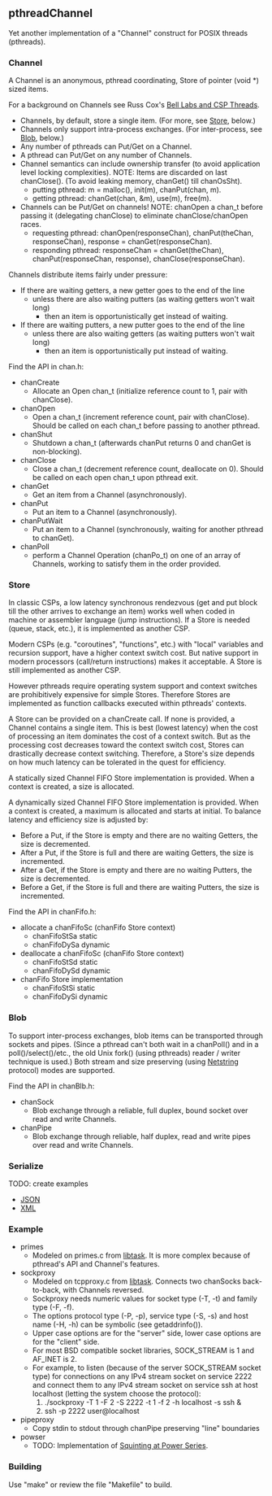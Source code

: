 ## pthreadChannel

Yet another implementation of a "Channel" construct for POSIX threads (pthreads).

### Channel

A Channel is an anonymous, pthread coordinating, Store of pointer (void *) sized items.

For a background on Channels see Russ Cox's [Bell Labs and CSP Threads](https://swtch.com/~rsc/thread/).

* Channels, by default, store a single item. (For more, see [Store](#store), below.)
* Channels only support intra-process exchanges. (For inter-process, see [Blob](#blob), below.)
* Any number of pthreads can Put/Get on a Channel.
* A pthread can Put/Get on any number of Channels.
* Channel semantics can include ownership transfer (to avoid application level locking complexities).
NOTE: Items are discarded on last chanClose(). (To avoid leaking memory, chanGet() till chanOsSht).
  * putting pthread: m = malloc(), init(m), chanPut(chan, m).
  * getting pthread: chanGet(chan, &m), use(m), free(m).
* Channels can be Put/Get on channels!
NOTE: chanOpen a chan_t before passing it (delegating chanClose) to eliminate chanClose/chanOpen races.
  * requesting pthread: chanOpen(responseChan), chanPut(theChan, responseChan), response = chanGet(responseChan).
  * responding pthread: responseChan = chanGet(theChan), chanPut(responseChan, response), chanClose(responseChan).

Channels distribute items fairly under pressure:
* If there are waiting getters, a new getter goes to the end of the line
  * unless there are also waiting putters (as waiting getters won't wait long)
    * then an item is opportunistically get instead of waiting.
* If there are waiting putters, a new putter goes to the end of the line
  * unless there are also waiting getters (as waiting putters won't wait long)
    * then an item is opportunistically put instead of waiting.

Find the API in chan.h:

* chanCreate
  * Allocate an Open chan_t (initialize reference count to 1, pair with chanClose).
* chanOpen
  * Open a chan_t (increment reference count, pair with chanClose). Should be called on each chan_t before passing to another pthread.
* chanShut
  * Shutdown a chan_t (afterwards chanPut returns 0 and chanGet is non-blocking).
* chanClose
  * Close a chan_t (decrement reference count, deallocate on 0). Should be called on each open chan_t upon pthread exit.
* chanGet
  * Get an item from a Channel (asynchronously).
* chanPut
  * Put an item to a Channel (asynchronously).
* chanPutWait
  * Put an item to a Channel (synchronously, waiting for another pthread to chanGet).
* chanPoll
  * perform a Channel Operation (chanPo_t) on one of an array of Channels, working to satisfy them in the order provided.

### Store

In classic CSPs, a low latency synchronous rendezvous (get and put block till the other arrives to exchange an item)
works well when coded in machine or assembler language (jump instructions).
If a Store is needed (queue, stack, etc.), it is implemented as another CSP.

Modern CSPs (e.g. "coroutines", "functions", etc.) with "local" variables and recursion support, have a higher context switch cost.
But native support in modern processors (call/return instructions) makes it acceptable.
A Store is still implemented as another CSP.

However pthreads require operating system support and context switches are prohibitively expensive for simple Stores.
Therefore Stores are implemented as function callbacks executed within pthreads' contexts.

A Store can be provided on a chanCreate call.
If none is provided, a Channel contains a single item.
This is best (lowest latency) when the cost of processing an item dominates the cost of a context switch.
But as the processing cost decreases toward the context switch cost, Stores can drastically decrease context switching.
Therefore, a Store's size depends on how much latency can be tolerated in the quest for efficiency.

A statically sized Channel FIFO Store implementation is provided.
When a context is created, a size is allocated.

A dynamically sized Channel FIFO Store implementation is provided.
When a context is created, a maximum is allocated and starts at initial.
To balance latency and efficiency size is adjusted by:
* Before a Put, if the Store is empty and there are no waiting Getters, the size is decremented.
* After a Put, if the Store is full and there are waiting Getters, the size is incremented.
* After a Get, if the Store is empty and there are no waiting Putters, the size is decremented.
* Before a Get, if the Store is full and there are waiting Putters, the size is incremented.

Find the API in chanFifo.h:

* allocate a chanFifoSc (chanFifo Store context)
  * chanFifoStSa static
  * chanFifoDySa dynamic
* deallocate a chanFifoSc (chanFifo Store context)
  * chanFifoStSd static
  * chanFifoDySd dynamic
* chanFifo Store implementation
  * chanFifoStSi static
  * chanFifoDySi dynamic

### Blob

To support inter-process exchanges, blob items can be transported through sockets and pipes.
(Since a pthread can't both wait in a chanPoll() and in a poll()/select()/etc., the old Unix fork() (using pthreads) reader / writer technique is used.)
Both stream and size preserving (using [Netstring](https://en.wikipedia.org/wiki/Netstring) protocol) modes are supported.

Find the API in chanBlb.h:

* chanSock
  * Blob exchange through a reliable, full duplex, bound socket over read and write Channels.
* chanPipe
  * Blob exchange through reliable, half duplex, read and write pipes over read and write Channels.

### Serialize

TODO: create examples

* [JSON](https://github.com/gdavidbutler/jsonTrivialCallbackParser)
* [XML](https://github.com/gdavidbutler/xmlTrivialCallbackParser)

### Example

* primes
  * Modeled on primes.c from [libtask](https://swtch.com/libtask/).
It is more complex because of pthread's API and Channel's features.
* sockproxy
  * Modeled on tcpproxy.c from [libtask](https://swtch.com/libtask/).
Connects two chanSocks back-to-back, with Channels reversed.
  * Sockproxy needs numeric values for socket type (-T, -t) and family type (-F, -f).
  * The options protocol type (-P, -p), service type (-S, -s) and host name (-H, -h) can be symbolic (see getaddrinfo()).
  * Upper case options are for the "server" side, lower case options are for the "client" side.
  * For most BSD compatible socket libraries, SOCK_STREAM is 1 and AF_INET is 2.
  * For example, to listen (because of the server SOCK_STREAM socket type) for connections on any IPv4 stream socket on service 2222 and connect them to any IPv4 stream socket on service ssh at host localhost (letting the system choose the protocol):
    1. ./sockproxy -T 1 -F 2 -S 2222 -t 1 -f 2 -h localhost -s ssh &
    1. ssh -p 2222 user@localhost
* pipeproxy
  * Copy stdin to stdout through chanPipe preserving "line" boundaries
* powser
  * TODO: Implementation of [Squinting at Power Series](https://swtch.com/~rsc/thread/squint.pdf).

### Building

Use "make" or review the file "Makefile" to build.
